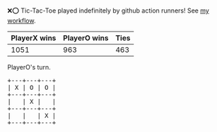 :x::o: Tic-Tac-Toe played indefinitely by github action runners! See [my workflow](.github/workflows/play.yaml).

|PlayerX wins|PlayerO wins|Ties|
|-|-|-|
|1051|963|463|

PlayerO's turn.

<pre>
+---+---+---+
| X | O | O |
+---+---+---+
|   | X |   |
+---+---+---+
|   |   | X |
+---+---+---+
</pre>